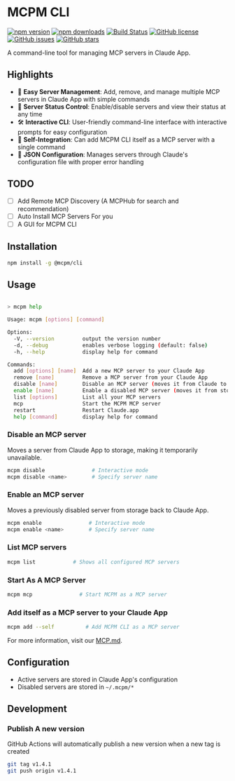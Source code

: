 # MCPM CLI

[![npm version](https://img.shields.io/npm/v/@mcpm/cli.svg)](https://www.npmjs.com/package/@mcpm/cli)
[![npm downloads](https://img.shields.io/npm/dm/@mcpm/cli.svg)](https://www.npmjs.com/package/@mcpm/cli)
[![Build Status](https://github.com/MCP-Club/mcpm/actions/workflows/test.yml/badge.svg)](https://github.com/MCP-Club/mcpm/actions)
[![GitHub license](https://img.shields.io/github/license/MCP-Club/mcpm.svg)](https://github.com/MCP-Club/mcpm/blob/main/LICENSE)
[![GitHub issues](https://img.shields.io/github/issues/MCP-Club/mcpm.svg)](https://github.com/MCP-Club/mcpm/issues)
[![GitHub stars](https://img.shields.io/github/stars/MCP-Club/mcpm.svg)](https://github.com/MCP-Club/mcpm/stargazers)

A command-line tool for managing MCP servers in Claude App.

## Highlights

- 🚀 **Easy Server Management**: Add, remove, and manage multiple MCP servers in Claude App with simple commands
- 🔄 **Server Status Control**: Enable/disable servers and view their status at any time
- 🛠️ **Interactive CLI**: User-friendly command-line interface with interactive prompts for easy configuration
- 🔌 **Self-Integration**: Can add MCPM CLI itself as a MCP server with a single command
- 📝 **JSON Configuration**: Manages servers through Claude's configuration file with proper error handling
<!-- - 🎯 **Zero Dependencies**: Lightweight and efficient, built to work seamlessly with Claude App -->

## TODO

- [ ] Add Remote MCP Discovery (A MCPHub for search and recommendation)
- [ ] Auto Install MCP Servers For you
- [ ] A GUI for MCPM CLI

## Installation

```bash
npm install -g @mcpm/cli
```

## Usage

```bash

> mcpm help

Usage: mcpm [options] [command]

Options:
  -V, --version         output the version number
  -d, --debug           enables verbose logging (default: false)
  -h, --help            display help for command

Commands:
  add [options] [name]  Add a new MCP server to your Claude App
  remove [name]         Remove a MCP server from your Claude App
  disable [name]        Disable an MCP server (moves it from Claude to storage)
  enable [name]         Enable a disabled MCP server (moves it from storage to Claude)
  list [options]        List all your MCP servers
  mcp                   Start the MCPM MCP server
  restart               Restart Claude.app
  help [command]        display help for command

```

### Disable an MCP server

Moves a server from Claude App to storage, making it temporarily unavailable.

```bash
mcpm disable               # Interactive mode
mcpm disable <name>        # Specify server name
```

### Enable an MCP server

Moves a previously disabled server from storage back to Claude App.

```bash
mcpm enable               # Interactive mode
mcpm enable <name>        # Specify server name
```

### List MCP servers

```bash
mcpm list            # Shows all configured MCP servers
```

### Start As A MCP Server

```bash
mcpm mcp               # Start MCPM as a MCP server
```

### Add itself as a MCP server to your Claude App

```bash
mcpm add --self          # Add MCPM CLI as a MCP server
```

For more information, visit our [MCP.md](./docs/MCP.md).

## Configuration

- Active servers are stored in Claude App's configuration
- Disabled servers are stored in `~/.mcpm/*`

## Development

### Publish A new version

GitHub Actions will automatically publish a new version when a new tag is created

```bash
git tag v1.4.1
git push origin v1.4.1
```
